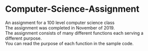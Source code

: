 # Computer-Science-Assignment
An assignment for a 100 level computer science class<br/>
The assignment was completed in November of 2019.<br/>
The assignment consists of many different functions each serving a different purpose.<br/>
You can read the purpose of each function in the sample code.<br/>
